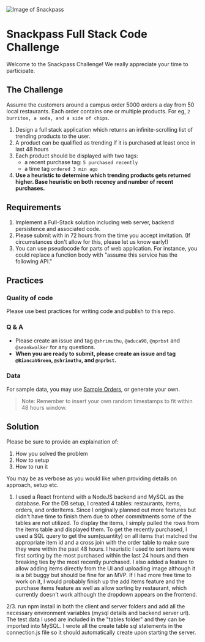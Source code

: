 ![Image of Snackpass](https://www.snackpass.co/static/media/logo_round_2.d74f1dd2.png)

# Snackpass Full Stack Code Challenge

Welcome to the Snackpass Challenge! We really appreciate your time to participate. 

## The Challenge

Assume the customers around a campus order 5000 orders a day from 50 local restaurants. Each order contains one or multiple products. For eg, `2 burritos, a soda, and a side of chips`.

1. Design a full stack application which returns an infinite-scrolling list of trending products to the user.
2. A product can be qualified as trending if it is purchased at least once in last 48 hours
3. Each product should be displayed with two tags:
    * a recent purchase tag: `5 purchased recently`
    * a time tag `ordered 3 min ago`
4. **Use a heuristic to determine which trending products gets returned higher. Base heuristic on both recency and number of recent purchases.**

## Requirements

1. Implement a Full-Stack solution including web server, backend persistence and associated code.
2. Please submit with in 72 hours from the time you accept invitation. (If circumstances don't allow for this, please let us know early!)
3. You can use pseudocode for parts of web application. For instance, you could replace a function body with "assume this service has the following API."

## Practices

### Quality of code 

Please use best practices for writing code and publish to this repo. 

### Q & A

- Please create an issue and tag `@shrimuthu`, `@aduca98`, `@nprbst` and `@seankwalker` for any questions.
- **When you are ready to submit, please create an issue and tag `@BiancaVGreen`, `@shrimuthu`, and `@nprbst`.**

### Data

For sample data, you may use [Sample Orders](https://docs.google.com/spreadsheets/d/1xfAjSlBflehOYj4O7I2YkfcBB1b9VgSHg9X-SmRWmsE/edit#gid=280279953), or generate your own.

> Note: Remember to insert your own random timestamps to fit within 48 hours window.
 
## Solution

Please be sure to provide an explaination of:

1. How you solved the problem
2. How to setup 
3. How to run it

You may be as verbose as you would like when providing details on approach, setup etc.

1. I used a React frontend with a NodeJS backend and MySQL as the database. For the DB setup, I created 4 tables: restaurants, items, orders, and orderItems.
Since I originally planned out more features but didn't have time to finish them due to other commitments some of the tables are not utilized.  To display the 
items, I simply pulled the rows from the items table and displayed them.  To get the recently purchased, I used a SQL query to get the sum(quantity) on all items
that matched the appropriate item id and a cross join with the order table to make sure they were within the past 48 hours.  I heuristic I used to sort items were
first sorting by the most purchased within the last 24 hours and then breaking ties by the most recently purchased. I also added a feature to allow adding items
directly from the UI and uploading image although it is a bit buggy but should be fine for an MVP.  If I had more free time to work on it, I would probably finish up the 
add items feature and the purchase items feature as well as allow sorting by restaurant, which currently doesn't work although the dropdown appears on the frontend. 

2/3. run npm install in both the client and server folders and add all the necessary environment variables (mysql details and backend server url).  The test data I used
are included in the "tables folder" and they can be imported into MySQL. I wrote all the create table sql statements in the connection.js file so it should automatically
create upon starting the server.

